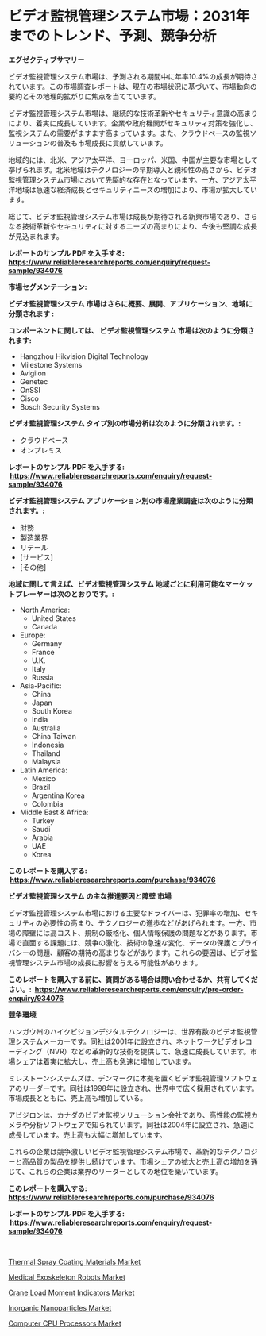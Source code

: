 <p><h1>ビデオ監視管理システム市場：2031年までのトレンド、予測、競争分析</h1></p><p><strong>エグゼクティブサマリー</strong></p>
<p><p>ビデオ監視管理システム市場は、予測される期間中に年率10.4%の成長が期待されています。この市場調査レポートは、現在の市場状況に基づいて、市場動向の要約とその地理的拡がりに焦点を当てています。</p><p>ビデオ監視管理システム市場は、継続的な技術革新やセキュリティ意識の高まりにより、着実に成長しています。企業や政府機関がセキュリティ対策を強化し、監視システムの需要がますます高まっています。また、クラウドベースの監視ソリューションの普及も市場成長に貢献しています。</p><p>地域的には、北米、アジア太平洋、ヨーロッパ、米国、中国が主要な市場として挙げられます。北米地域はテクノロジーの早期導入と親和性の高さから、ビデオ監視管理システム市場において先駆的な存在となっています。一方、アジア太平洋地域は急速な経済成長とセキュリティニーズの増加により、市場が拡大しています。</p><p>総じて、ビデオ監視管理システム市場は成長が期待される新興市場であり、さらなる技術革新やセキュリティに対するニーズの高まりにより、今後も堅調な成長が見込まれます。</p></p>
<p><strong>レポートのサンプル PDF を入手する: <a href="https://www.reliableresearchreports.com/enquiry/request-sample/934076">https://www.reliableresearchreports.com/enquiry/request-sample/934076</a></strong></p>
<p><strong>市場セグメンテーション:</strong></p>
<p><strong> ビデオ監視管理システム 市場はさらに概要、展開、アプリケーション、地域に分類されます :</strong></p>
<p><strong>コンポーネントに関しては、 ビデオ監視管理システム 市場は次のように分類されます: &nbsp;</strong></p>
<p><ul><li>Hangzhou Hikvision Digital Technology</li><li>Milestone Systems</li><li>Avigilon</li><li>Genetec</li><li>OnSSI</li><li>Cisco</li><li>Bosch Security Systems</li></ul></p>
<p><strong> ビデオ監視管理システム タイプ別の市場分析は次のように分類されます。:</strong></p>
<p><ul><li>クラウドベース</li><li>オンプレミス</li></ul></p>
<p><strong>レポートのサンプル PDF を入手する: &nbsp;<a href="https://www.reliableresearchreports.com/enquiry/request-sample/934076">https://www.reliableresearchreports.com/enquiry/request-sample/934076</a></strong></p>
<p><strong> ビデオ監視管理システム アプリケーション別の市場産業調査は次のように分類されます。:</strong></p>
<p><ul><li>財務</li><li>製造業界</li><li>リテール</li><li>[サービス]</li><li>[その他]</li></ul></p>
<p><strong>地域に関して言えば、ビデオ監視管理システム 地域ごとに利用可能なマーケットプレーヤーは次のとおりです。:</strong></p>
<p><ul>
    <li>
        North America:
        <ul>
            <li>United States</li>
            <li>Canada</li>
        </ul>
    </li>
    <li>
        Europe:
        <ul>
            <li>Germany</li>
            <li>France</li>
            <li>U.K.</li>
            <li>Italy</li>
            <li>Russia</li>
        </ul>
    </li>
    <li>
        Asia-Pacific:
        <ul>
            <li>China</li>
            <li>Japan</li>
            <li>South Korea</li>
            <li>India</li>
            <li>Australia</li>
            <li>China Taiwan</li>
            <li>Indonesia</li>
            <li>Thailand</li>
            <li>Malaysia</li>
        </ul>
    </li>
    <li>
        Latin America:
        <ul>
            <li>Mexico</li>
            <li>Brazil</li>
            <li>Argentina Korea</li>
            <li>Colombia</li>
        </ul>
    </li>
    <li>
        Middle East & Africa:
        <ul>
            <li>Turkey</li>
            <li>Saudi</li>
            <li>Arabia</li>
            <li>UAE</li>
            <li>Korea</li>
        </ul>
    </li>
    </ul></p>
<p><strong>このレポートを購入する: &nbsp;<a href="https://www.reliableresearchreports.com/purchase/934076">https://www.reliableresearchreports.com/purchase/934076</a></strong></p>
<p><strong>ビデオ監視管理システム の主な推進要因と障壁 市場</strong></p>
<p><p>ビデオ監視管理システム市場における主要なドライバーは、犯罪率の増加、セキュリティの必要性の高まり、テクノロジーの進歩などがあげられます。一方、市場の障壁には高コスト、規制の厳格化、個人情報保護の問題などがあります。市場で直面する課題には、競争の激化、技術の急速な変化、データの保護とプライバシーの問題、顧客の期待の高まりなどがあります。これらの要因は、ビデオ監視管理システム市場の成長に影響を与える可能性があります。</p></p>
<p><strong>このレポートを購入する前に、質問がある場合は問い合わせるか、共有してください。:&nbsp; <a href="https://www.reliableresearchreports.com/enquiry/pre-order-enquiry/934076">https://www.reliableresearchreports.com/enquiry/pre-order-enquiry/934076</a></strong></p>
<p><strong>競争環境</strong></p>
<p><p>ハンガウ州のハイクビジョンデジタルテクノロジーは、世界有数のビデオ監視管理システムメーカーです。同社は2001年に設立され、ネットワークビデオレコーディング（NVR）などの革新的な技術を提供して、急速に成長しています。市場シェアは着実に拡大し、売上高も急速に増加しています。</p><p>ミレストーンシステムズは、デンマークに本拠を置くビデオ監視管理ソフトウェアのリーダーです。同社は1998年に設立され、世界中で広く採用されています。市場成長とともに、売上高も増加している。</p><p>アビジロンは、カナダのビデオ監視ソリューション会社であり、高性能の監視カメラや分析ソフトウェアで知られています。同社は2004年に設立され、急速に成長しています。売上高も大幅に増加しています。</p><p>これらの企業は競争激しいビデオ監視管理システム市場で、革新的なテクノロジーと高品質の製品を提供し続けています。市場シェアの拡大と売上高の増加を通じて、これらの企業は業界のリーダーとしての地位を築いています。</p></p>
<p><strong>このレポートを購入する: &nbsp; <a href="https://www.reliableresearchreports.com/purchase/934076">https://www.reliableresearchreports.com/purchase/934076</a></strong></p>
<p><strong>レポートのサンプル PDF を入手する: &nbsp;<a href="https://www.reliableresearchreports.com/enquiry/request-sample/934076">https://www.reliableresearchreports.com/enquiry/request-sample/934076</a></strong><strong></strong></p>
<p>&nbsp;</p>
<p><p><a href="https://view.publitas.com/reportprime-1/thermal-spray-coating-materials-market-offer-valuable-insights-into-market-size-market-share-market-trends-and-projections-spanning-from-2024-to-2031/">Thermal Spray Coating Materials Market</a></p><p><a href="https://frill-swim-3cd.notion.site/Medical-Exoskeleton-Robots-Market-Size-Global-Industry-Overview-Market-Segmentation-and-Forecast--06ec0880e72845b197dfc10b6aaace3e">Medical Exoskeleton Robots Market</a></p><p><a href="https://meowing-canidae-761.notion.site/Crane-Load-Moment-Indicators-Market-Size-Furnishes-Valuable-Information-Encompassing-Market-Share-M-3aff7b0418d041a18ffeed6eafa07bb8">Crane Load Moment Indicators Market</a></p><p><a href="https://github.com/lylyparadise/Market-Research-Report-List-2/blob/main/inorganic-nanoparticles-market.md">Inorganic Nanoparticles Market</a></p><p><a href="https://view.publitas.com/reportprime-1/insights-into-computer-cpu-processors-market-size-analysing-market-share-trends-and-growth-from-2024-to-2031/">Computer CPU Processors Market</a></p></p>